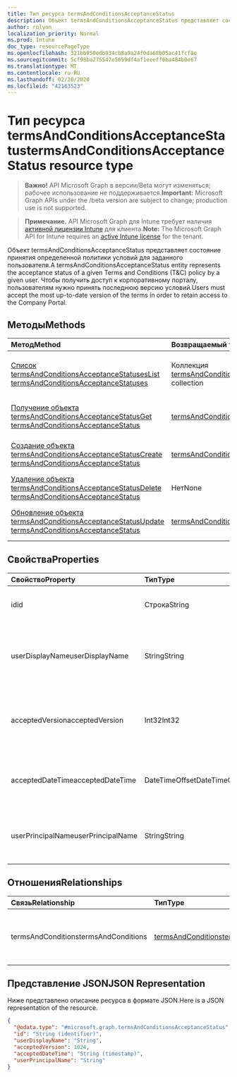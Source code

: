 ```yaml
---
title: Тип ресурса termsAndConditionsAcceptanceStatus
description: Объект termsAndConditionsAcceptanceStatus представляет состояние принятия определенной политики условий для заданного пользователя. Чтобы получить доступ к корпоративному порталу, пользователям нужно принять последнюю версию условий.
author: rolyon
localization_priority: Normal
ms.prod: Intune
doc_type: resourcePageType
ms.openlocfilehash: 321bb950edb934cb8a9a24f0da68b05ac41fcf8e
ms.sourcegitcommit: 5cf98ba275547e5659df4af1eeeff0ba484b0e67
ms.translationtype: MT
ms.contentlocale: ru-RU
ms.lasthandoff: 02/20/2020
ms.locfileid: "42163523"
---
```

# <a name="termsandconditionsacceptancestatus-resource-type"></a><span data-ttu-id="bff1b-104">Тип ресурса termsAndConditionsAcceptanceStatus</span><span class="sxs-lookup"><span data-stu-id="bff1b-104">termsAndConditionsAcceptanceStatus resource type</span></span>

> <span data-ttu-id="bff1b-105">**Важно!** API Microsoft Graph в версии/Beta могут изменяться; рабочее использование не поддерживается.</span><span class="sxs-lookup"><span data-stu-id="bff1b-105">**Important:** Microsoft Graph APIs under the /beta version are subject to change; production use is not supported.</span></span>

> <span data-ttu-id="bff1b-106">**Примечание.** API Microsoft Graph для Intune требует наличия [активной лицензии Intune](https://go.microsoft.com/fwlink/?linkid=839381) для клиента.</span><span class="sxs-lookup"><span data-stu-id="bff1b-106">**Note:** The Microsoft Graph API for Intune requires an [active Intune license](https://go.microsoft.com/fwlink/?linkid=839381) for the tenant.</span></span>

<span data-ttu-id="bff1b-107">Объект termsAndConditionsAcceptanceStatus представляет состояние принятия определенной политики условий для заданного пользователя.</span><span class="sxs-lookup"><span data-stu-id="bff1b-107">A termsAndConditionsAcceptanceStatus entity represents the acceptance status of a given Terms and Conditions (T&C) policy by a given user.</span></span> <span data-ttu-id="bff1b-108">Чтобы получить доступ к корпоративному порталу, пользователям нужно принять последнюю версию условий.</span><span class="sxs-lookup"><span data-stu-id="bff1b-108">Users must accept the most up-to-date version of the terms in order to retain access to the Company Portal.</span></span>

## <a name="methods"></a><span data-ttu-id="bff1b-109">Методы</span><span class="sxs-lookup"><span data-stu-id="bff1b-109">Methods</span></span>
|<span data-ttu-id="bff1b-110">Метод</span><span class="sxs-lookup"><span data-stu-id="bff1b-110">Method</span></span>|<span data-ttu-id="bff1b-111">Возвращаемый тип</span><span class="sxs-lookup"><span data-stu-id="bff1b-111">Return Type</span></span>|<span data-ttu-id="bff1b-112">Описание</span><span class="sxs-lookup"><span data-stu-id="bff1b-112">Description</span></span>|
|:---|:---|:---|
|[<span data-ttu-id="bff1b-113">Список termsAndConditionsAcceptanceStatuses</span><span class="sxs-lookup"><span data-stu-id="bff1b-113">List termsAndConditionsAcceptanceStatuses</span></span>](../api/intune-companyterms-termsandconditionsacceptancestatus-list.md)|<span data-ttu-id="bff1b-114">Коллекция [termsAndConditionsAcceptanceStatus](../resources/intune-companyterms-termsandconditionsacceptancestatus.md)</span><span class="sxs-lookup"><span data-stu-id="bff1b-114">[termsAndConditionsAcceptanceStatus](../resources/intune-companyterms-termsandconditionsacceptancestatus.md) collection</span></span>|<span data-ttu-id="bff1b-115">Список свойств и связей объектов [termsAndConditionsAcceptanceStatus](../resources/intune-companyterms-termsandconditionsacceptancestatus.md).</span><span class="sxs-lookup"><span data-stu-id="bff1b-115">List properties and relationships of the [termsAndConditionsAcceptanceStatus](../resources/intune-companyterms-termsandconditionsacceptancestatus.md) objects.</span></span>|
|[<span data-ttu-id="bff1b-116">Получение объекта termsAndConditionsAcceptanceStatus</span><span class="sxs-lookup"><span data-stu-id="bff1b-116">Get termsAndConditionsAcceptanceStatus</span></span>](../api/intune-companyterms-termsandconditionsacceptancestatus-get.md)|<span data-ttu-id="bff1b-117">[termsAndConditionsAcceptanceStatus](../resources/intune-companyterms-termsandconditionsacceptancestatus.md);</span><span class="sxs-lookup"><span data-stu-id="bff1b-117">[termsAndConditionsAcceptanceStatus](../resources/intune-companyterms-termsandconditionsacceptancestatus.md)</span></span>|<span data-ttu-id="bff1b-118">Чтение свойств и связей объекта [termsAndConditionsAcceptanceStatus](../resources/intune-companyterms-termsandconditionsacceptancestatus.md).</span><span class="sxs-lookup"><span data-stu-id="bff1b-118">Read properties and relationships of the [termsAndConditionsAcceptanceStatus](../resources/intune-companyterms-termsandconditionsacceptancestatus.md) object.</span></span>|
|[<span data-ttu-id="bff1b-119">Создание объекта termsAndConditionsAcceptanceStatus</span><span class="sxs-lookup"><span data-stu-id="bff1b-119">Create termsAndConditionsAcceptanceStatus</span></span>](../api/intune-companyterms-termsandconditionsacceptancestatus-create.md)|<span data-ttu-id="bff1b-120">[termsAndConditionsAcceptanceStatus](../resources/intune-companyterms-termsandconditionsacceptancestatus.md);</span><span class="sxs-lookup"><span data-stu-id="bff1b-120">[termsAndConditionsAcceptanceStatus](../resources/intune-companyterms-termsandconditionsacceptancestatus.md)</span></span>|<span data-ttu-id="bff1b-121">Создание объекта [termsAndConditionsAcceptanceStatus](../resources/intune-companyterms-termsandconditionsacceptancestatus.md).</span><span class="sxs-lookup"><span data-stu-id="bff1b-121">Create a new [termsAndConditionsAcceptanceStatus](../resources/intune-companyterms-termsandconditionsacceptancestatus.md) object.</span></span>|
|[<span data-ttu-id="bff1b-122">Удаление объекта termsAndConditionsAcceptanceStatus</span><span class="sxs-lookup"><span data-stu-id="bff1b-122">Delete termsAndConditionsAcceptanceStatus</span></span>](../api/intune-companyterms-termsandconditionsacceptancestatus-delete.md)|<span data-ttu-id="bff1b-123">Нет</span><span class="sxs-lookup"><span data-stu-id="bff1b-123">None</span></span>|<span data-ttu-id="bff1b-124">Удаляет объект [termsAndConditionsAcceptanceStatus](../resources/intune-companyterms-termsandconditionsacceptancestatus.md).</span><span class="sxs-lookup"><span data-stu-id="bff1b-124">Deletes a [termsAndConditionsAcceptanceStatus](../resources/intune-companyterms-termsandconditionsacceptancestatus.md).</span></span>|
|[<span data-ttu-id="bff1b-125">Обновление объекта termsAndConditionsAcceptanceStatus</span><span class="sxs-lookup"><span data-stu-id="bff1b-125">Update termsAndConditionsAcceptanceStatus</span></span>](../api/intune-companyterms-termsandconditionsacceptancestatus-update.md)|[<span data-ttu-id="bff1b-126">termsAndConditionsAcceptanceStatus</span><span class="sxs-lookup"><span data-stu-id="bff1b-126">termsAndConditionsAcceptanceStatus</span></span>](../resources/intune-companyterms-termsandconditionsacceptancestatus.md)|<span data-ttu-id="bff1b-127">Обновление свойств объекта [termsAndConditionsAcceptanceStatus](../resources/intune-companyterms-termsandconditionsacceptancestatus.md).</span><span class="sxs-lookup"><span data-stu-id="bff1b-127">Update the properties of a [termsAndConditionsAcceptanceStatus](../resources/intune-companyterms-termsandconditionsacceptancestatus.md) object.</span></span>|

## <a name="properties"></a><span data-ttu-id="bff1b-128">Свойства</span><span class="sxs-lookup"><span data-stu-id="bff1b-128">Properties</span></span>
|<span data-ttu-id="bff1b-129">Свойство</span><span class="sxs-lookup"><span data-stu-id="bff1b-129">Property</span></span>|<span data-ttu-id="bff1b-130">Тип</span><span class="sxs-lookup"><span data-stu-id="bff1b-130">Type</span></span>|<span data-ttu-id="bff1b-131">Описание</span><span class="sxs-lookup"><span data-stu-id="bff1b-131">Description</span></span>|
|:---|:---|:---|
|<span data-ttu-id="bff1b-132">id</span><span class="sxs-lookup"><span data-stu-id="bff1b-132">id</span></span>|<span data-ttu-id="bff1b-133">Строка</span><span class="sxs-lookup"><span data-stu-id="bff1b-133">String</span></span>|<span data-ttu-id="bff1b-134">Уникальный идентификатор объекта.</span><span class="sxs-lookup"><span data-stu-id="bff1b-134">Unique identifier of the entity.</span></span>|
|<span data-ttu-id="bff1b-135">userDisplayName</span><span class="sxs-lookup"><span data-stu-id="bff1b-135">userDisplayName</span></span>|<span data-ttu-id="bff1b-136">String</span><span class="sxs-lookup"><span data-stu-id="bff1b-136">String</span></span>|<span data-ttu-id="bff1b-137">Отображает имя пользователя, чье принятие представлено объектом.</span><span class="sxs-lookup"><span data-stu-id="bff1b-137">Display name of the user whose acceptance the entity represents.</span></span>|
|<span data-ttu-id="bff1b-138">acceptedVersion</span><span class="sxs-lookup"><span data-stu-id="bff1b-138">acceptedVersion</span></span>|<span data-ttu-id="bff1b-139">Int32</span><span class="sxs-lookup"><span data-stu-id="bff1b-139">Int32</span></span>|<span data-ttu-id="bff1b-140">Номер последней версии условий, принятых пользователем.</span><span class="sxs-lookup"><span data-stu-id="bff1b-140">Most recent version number of the T&C accepted by the user.</span></span>|
|<span data-ttu-id="bff1b-141">acceptedDateTime</span><span class="sxs-lookup"><span data-stu-id="bff1b-141">acceptedDateTime</span></span>|<span data-ttu-id="bff1b-142">DateTimeOffset</span><span class="sxs-lookup"><span data-stu-id="bff1b-142">DateTimeOffset</span></span>|<span data-ttu-id="bff1b-143">Дата и время последнего принятия условий пользователем.</span><span class="sxs-lookup"><span data-stu-id="bff1b-143">DateTime when the terms were last accepted by the user.</span></span>|
|<span data-ttu-id="bff1b-144">userPrincipalName</span><span class="sxs-lookup"><span data-stu-id="bff1b-144">userPrincipalName</span></span>|<span data-ttu-id="bff1b-145">String</span><span class="sxs-lookup"><span data-stu-id="bff1b-145">String</span></span>|<span data-ttu-id="bff1b-146">UserPrincipalName пользователя, который принял термин.</span><span class="sxs-lookup"><span data-stu-id="bff1b-146">The userPrincipalName of the User that accepted the term.</span></span>|

## <a name="relationships"></a><span data-ttu-id="bff1b-147">Отношения</span><span class="sxs-lookup"><span data-stu-id="bff1b-147">Relationships</span></span>
|<span data-ttu-id="bff1b-148">Связь</span><span class="sxs-lookup"><span data-stu-id="bff1b-148">Relationship</span></span>|<span data-ttu-id="bff1b-149">Тип</span><span class="sxs-lookup"><span data-stu-id="bff1b-149">Type</span></span>|<span data-ttu-id="bff1b-150">Описание</span><span class="sxs-lookup"><span data-stu-id="bff1b-150">Description</span></span>|
|:---|:---|:---|
|<span data-ttu-id="bff1b-151">termsAndConditions</span><span class="sxs-lookup"><span data-stu-id="bff1b-151">termsAndConditions</span></span>|[<span data-ttu-id="bff1b-152">termsAndConditions</span><span class="sxs-lookup"><span data-stu-id="bff1b-152">termsAndConditions</span></span>](../resources/intune-companyterms-termsandconditions.md)|<span data-ttu-id="bff1b-153">Ссылка для перехода к назначенным условиям.</span><span class="sxs-lookup"><span data-stu-id="bff1b-153">Navigation link to the terms and conditions that are assigned.</span></span>|

## <a name="json-representation"></a><span data-ttu-id="bff1b-154">Представление JSON</span><span class="sxs-lookup"><span data-stu-id="bff1b-154">JSON Representation</span></span>
<span data-ttu-id="bff1b-155">Ниже представлено описание ресурса в формате JSON.</span><span class="sxs-lookup"><span data-stu-id="bff1b-155">Here is a JSON representation of the resource.</span></span>
<!-- {
  "blockType": "resource",
  "keyProperty": "id",
  "@odata.type": "microsoft.graph.termsAndConditionsAcceptanceStatus"
}
-->
``` json
{
  "@odata.type": "#microsoft.graph.termsAndConditionsAcceptanceStatus",
  "id": "String (identifier)",
  "userDisplayName": "String",
  "acceptedVersion": 1024,
  "acceptedDateTime": "String (timestamp)",
  "userPrincipalName": "String"
}
```




